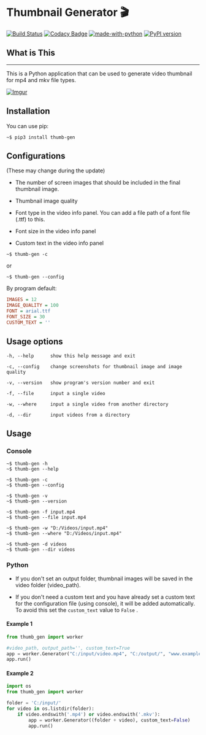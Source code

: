 # Thumbnail Generator 🎬

[![Build Status](https://travis-ci.com/truethari/thumb-gen.svg?branch=master)](https://travis-ci.com/truethari/thumb-gen)
[![Codacy Badge](https://app.codacy.com/project/badge/Grade/01b66feeb94743ac80e413e4e9075595)](https://www.codacy.com/gh/truethari/thumb-gen/dashboard?utm_source=github.com&amp;utm_medium=referral&amp;utm_content=truethari/thumb-gen&amp;utm_campaign=Badge_Grade)
[![made-with-python](https://img.shields.io/badge/Made%20with-Python-1f425f.svg)](https://www.python.org/)
[![PyPI version](https://badge.fury.io/py/thumb-gen.svg)](https://badge.fury.io/py/thumb-gen)

## What is This

--------
This is a Python application that can be used to generate video thumbnail for mp4 and mkv file types.

[![Imgur](https://i.imgur.com/Yq9roDT.png)](https://imgur.com/Yq9roDT)

## Installation

You can use pip:

```console
~$ pip3 install thumb-gen
```

## Configurations

(These may change during the update)

-  The number of screen images that should be included in the final thumbnail image.

-  Thumbnail image quality

-  Font type in the video info panel. You can add a file path of a font file (.ttf) to this.

-  Font size in the video info panel

- Custom text in the video info panel

``` console
~$ thumb-gen -c
```

or

``` console
~$ thumb-gen --config
```

By program default:

``` ini
IMAGES = 12
IMAGE_QUALITY = 100
FONT = arial.ttf
FONT_SIZE = 30
CUSTOM_TEXT = ''
```

## Usage options

``` text
-h, --help      show this help message and exit

-c, --config    change screenshots for thumbnail image and image quality

-v, --version   show program's version number and exit

-f, --file      input a single video

-w, --where     input a single video from another directory

-d, --dir       input videos from a directory
```

## Usage

### Console

``` console
~$ thumb-gen -h
~$ thumb-gen --help

~$ thumb-gen -c
~$ thumb-gen --config

~$ thumb-gen -v
~$ thumb-gen --version

~$ thumb-gen -f input.mp4
~$ thumb-gen --file input.mp4

~$ thumb-gen -w "D:/Videos/input.mp4"
~$ thumb-gen --where "D:/Videos/input.mp4"

~$ thumb-gen -d videos
~$ thumb-gen --dir videos
```

### Python

-  If you don't set an output folder, thumbnail images will be saved in the video folder (video_path).

-  If you don't need a custom text and you have already set a custom text for the configuration file (using console), it will be added automatically. To avoid this set the `custom_text` value to `False` .

#### Example 1

``` python
from thumb_gen import worker

#video_path, output_path='', custom_text=True
app = worker.Generator("C:/input/video.mp4", "C:/output/", "www.example.com")
app.run()
```

#### Example 2

``` Python
import os
from thumb_gen import worker

folder = 'C:/input/'
for video in os.listdir(folder):
    if video.endswith('.mp4') or video.endswith('.mkv'):
        app = worker.Generator((folder + video), custom_text=False)
        app.run()
```
